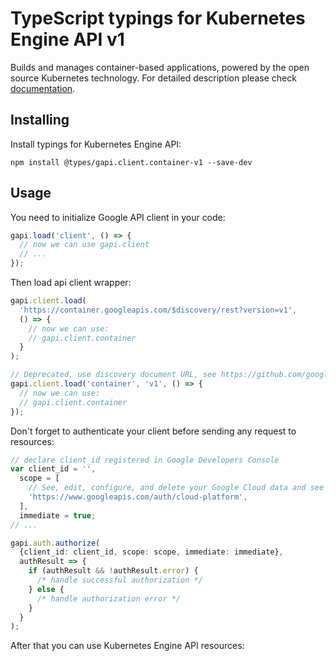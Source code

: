 # TypeScript typings for Kubernetes Engine API v1

Builds and manages container-based applications, powered by the open source Kubernetes technology.
For detailed description please check [documentation](https://cloud.google.com/kubernetes-engine/docs/).

## Installing

Install typings for Kubernetes Engine API:

```
npm install @types/gapi.client.container-v1 --save-dev
```

## Usage

You need to initialize Google API client in your code:

```typescript
gapi.load('client', () => {
  // now we can use gapi.client
  // ...
});
```

Then load api client wrapper:

```typescript
gapi.client.load(
  'https://container.googleapis.com/$discovery/rest?version=v1',
  () => {
    // now we can use:
    // gapi.client.container
  }
);
```

```typescript
// Deprecated, use discovery document URL, see https://github.com/google/google-api-javascript-client/blob/master/docs/reference.md#----gapiclientloadname----version----callback--
gapi.client.load('container', 'v1', () => {
  // now we can use:
  // gapi.client.container
});
```

Don't forget to authenticate your client before sending any request to resources:

```typescript
// declare client_id registered in Google Developers Console
var client_id = '',
  scope = [
    // See, edit, configure, and delete your Google Cloud data and see the email address for your Google Account.
    'https://www.googleapis.com/auth/cloud-platform',
  ],
  immediate = true;
// ...

gapi.auth.authorize(
  {client_id: client_id, scope: scope, immediate: immediate},
  authResult => {
    if (authResult && !authResult.error) {
      /* handle successful authorization */
    } else {
      /* handle authorization error */
    }
  }
);
```

After that you can use Kubernetes Engine API resources: <!-- TODO: make this work for multiple namespaces -->

```typescript

```
